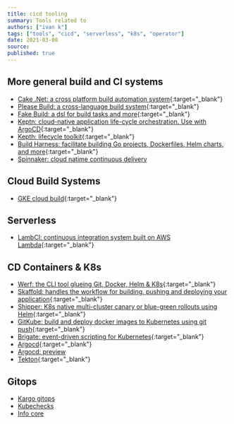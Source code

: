 ```yaml
---
title: cicd tooling
summary: Tools related to
authors: ["ivan k"]
tags: ["tools", "cicd", "serverless", "k8s", "operator"]
date: 2021-03-08
source:
published: true
---
```


## More general build and CI systems

- [Cake .Net: a cross platform build automation system](https://github.com/cake-build/cake){:target="_blank"}
- [Please Build: a cross-language build system](https://please.build){:target="_blank"}
- [Fake Build: a dsl for build tasks and more](https://fake.build){:target="_blank"}
- [Keptn: cloud-native application life-cycle orchestration. Use with ArgoCD](https://github.com/keptn/keptn){:target="_blank"}
- [Kepth: lifecycle toolkit](https://github.com/keptn/lifecycle-toolkit){:target="_blank"}
- [Build Harness: facilitate building Go projects, Dockerfiles, Helm charts, and more][cloudposse-harness]{:target="_blank"}
- [Spinnaker: cloud natime continuous delivery](https://spinnaker.io/)

## Cloud Build Systems

- [GKE cloud build][gke-cloud-build]{:target="_blank"}

## Serverless

- [LambCI: continuous integration system built on AWS Lambda](https://github.com/lambci/lambci){:target="_blank"}

## CD Containers & K8s

- [Werf: the CLI tool glueing Git, Docker, Helm & K8s](https://werf.io/){:target="_blank"}
- [Skaffold: handles the workflow for building, pushing and deploying your application](https://skaffold.dev){:target="_blank"}
- [Shipper: K8s native multi-cluster canary or blue-green rollouts using Helm][snipper]{:target="_blank"}
- [GitKube: build and deploy docker images to Kubernetes using git push][gitkube]{:target="_blank"}
- [Brigate: event-driven scripting for Kubernetes][brigade]{:target="_blank"}
- [Argocd](https://argoproj.github.io/argo-cd/){:target="_blank"}
- [Argocd: preview](https://github.com/dag-andersen/argocd-diff-preview)
- [Tekton](https://github.com/tektoncd){:target="_blank"}

## Gitops

- [Kargo gitops](https://github.com/gofogo/kargo)
- [Kubechecks](https://github.com/zapier/kubechecks)
- [Info core](https://github.com/infro-io/infro-core/)

<!-- resources -->

[gke-cloud-build]: https://github.com/GoogleCloudPlatform/gke-gitops-tutorial-cloudbuild
[brigade]: https://github.com/brigadecore/brigade
[gitkube]: https://github.com/hasura/gitkube
[snipper]: https://github.com/bookingcom/shipper
[cloudposse-harness]: https://github.com/cloudposse/build-harness
